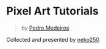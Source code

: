 # Pixel Art Tutorials

> by [Pedro Medeiros](https://www.patreon.com/saint11)

Collected and presented by [neko250](https://neko250.github.io)
